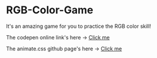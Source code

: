 # RGB-Color-Game

It's an amazing game for you to practice the RGB color skill!

The codepen online link's here -> [Click me](https://codepen.io/linsong/pen/xXyVad)

The animate.css github page's here -> [Click me](https://github.com/daneden/animate.css)